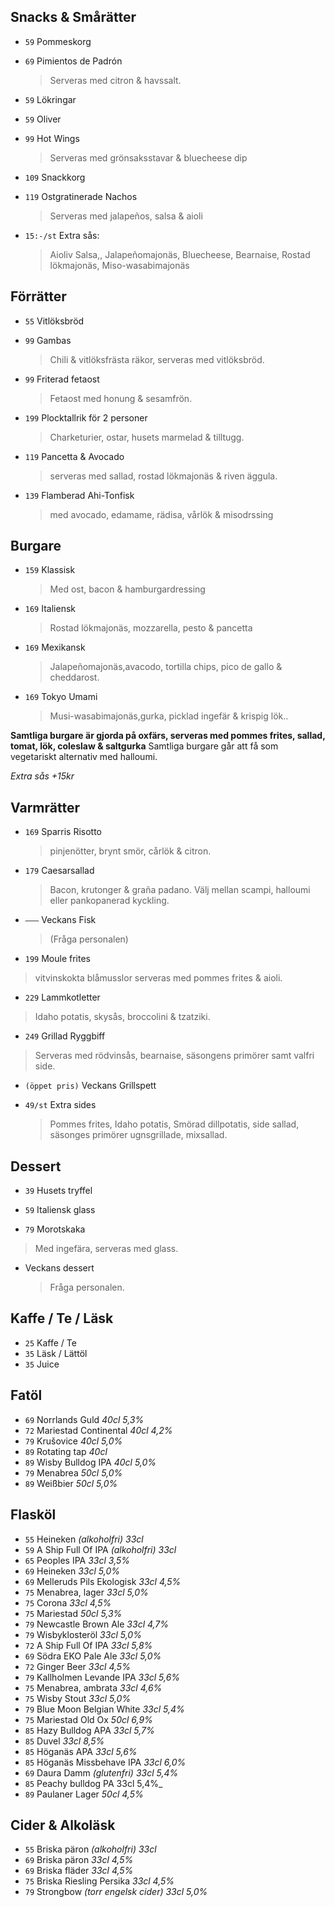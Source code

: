 

## Snacks & Smårätter

* `59` Pommeskorg

* `69` Pimientos de Padrón 
  > Serveras med citron & havssalt.
  
* `59` Lökringar

* `59` Oliver

* `99` Hot Wings
  > Serveras med grönsaksstavar & bluecheese dip

* `109` Snackkorg

* `119` Ostgratinerade Nachos
  > Serveras med jalapeños, salsa & aioli

* `15:-/st` Extra sås:
  > Aioliv Salsa,, Jalapeñomajonäs, Bluecheese, Bearnaise, Rostad lökmajonäs, Miso-wasabimajonäs


## Förrätter

* `55` Vitlöksbröd
  > 

* `99` Gambas
  > Chili & vitlöksfrästa räkor, serveras med vitlöksbröd.

* `99` Friterad fetaost
  > Fetaost med honung & sesamfrön.

* `199` Plocktallrik för 2 personer
  > Charketurier, ostar, husets marmelad & tilltugg.

* `119` Pancetta & Avocado 
  > serveras med sallad, rostad lökmajonäs & riven äggula. 

* `139` Flamberad Ahi-Tonfisk
  > med avocado, edamame, rädisa, vårlök & misodrssing


## Burgare

* `159` Klassisk
  > Med ost, bacon & hamburgardressing

* `169` Italiensk
  > Rostad lökmajonäs, mozzarella, pesto & pancetta

* `169` Mexikansk
  > Jalapeñomajonäs,avacodo, tortilla chips, pico de gallo & cheddarost.

* `169` Tokyo Umami
  >  Musi-wasabimajonäs,gurka, picklad ingefär & krispig lök.. 

**Samtliga burgare är gjorda på oxfärs, serveras med pommes frites, sallad, tomat, lök, coleslaw & saltgurka**
Samtliga burgare går att få som vegetariskt alternativ med halloumi.

*Extra sås +15kr*



## Varmrätter

* `169` Sparris Risotto
  > pinjenötter, brynt smör, cårlök & citron.

* `179` Caesarsallad
  > Bacon, krutonger & graña padano. Välj mellan scampi, halloumi eller pankopanerad kyckling.

* `–––` Veckans Fisk
  > (Fråga personalen)

 * `199` Moule frites
  > vitvinskokta blåmusslor serveras med pommes frites & aioli.

 * `229` Lammkotletter 
  > Idaho potatis, skysås, broccolini & tzatziki. 
  
  * `249` Grillad Ryggbiff
  > Serveras med rödvinsås, bearnaise, säsongens primörer samt valfri side.
  
 * `(öppet pris)` Veckans Grillspett
  > 
  

* `49/st` Extra sides
  > Pommes frites, Idaho potatis, Smörad dillpotatis, side sallad, säsonges primörer ugnsgrillade, mixsallad.
  

## Dessert

* `39` Husets tryffel

* `59` Italiensk glass
  
* `79` Morotskaka
 > Med ingefära, serveras med glass.

* Veckans dessert
  > Fråga personalen.


## Kaffe / Te / Läsk

* `25` Kaffe / Te
* `35` Läsk / Lättöl
* `35` Juice


## Fatöl

* `69` Norrlands Guld _40cl 5,3%_
* `72` Mariestad Continental _40cl 4,2%_
* `79` Krušovice _40cl 5,0%_
* `89` Rotating tap _40cl_
* `89` Wisby Bulldog IPA _40cl 5,0%_
* `79` Menabrea _50cl 5,0%_
* `89`  Weißbier _50cl 5,0%_


## Flasköl

* `55` Heineken _(alkoholfri) 33cl_
* `59` A Ship Full Of IPA _(alkoholfri) 33cl_
* `65` Peoples IPA _33cl 3,5%_
* `69` Heineken _33cl 5,0%_
* `69` Melleruds Pils Ekologisk _33cl 4,5%_
* `75` Menabrea, lager _33cl 5,0%_
* `75` Corona _33cl 4,5%_
* `75` Mariestad _50cl 5,3%_
* `79` Newcastle Brown Ale _33cl 4,7%_
* `79` Wisbyklosteröl _33cl 5,0%_
* `72` A Ship Full Of IPA _33cl 5,8%_
* `69` Södra EKO Pale Ale _33cl 5,0%_
* `72` Ginger Beer _33cl 4,5%_
* `79` Kallholmen Levande IPA _33cl 5,6%_
* `75` Menabrea, ambrata _33cl 4,6%_
* `75` Wisby Stout _33cl 5,0%_
* `79` Blue Moon Belgian White _33cl 5,4%_
* `75` Mariestad Old Ox _50cl 6,9%_
* `85` Hazy Bulldog APA _33cl 5,7%_
* `85` Duvel _33cl 8,5%_
* `85` Höganäs APA _33cl 5,6%_
* `85` Höganäs Missbehave IPA _33cl 6,0%_
* `69` Daura Damm _(glutenfri) 33cl 5,4%_
* `85` Peachy bulldog PA 33cl 5,4%_
* `89` Paulaner Lager _50cl 4,5%_


## Cider & Alkoläsk

* `55` Briska päron _(alkoholfri) 33cl_
* `69` Briska päron _33cl 4,5%_
* `69` Briska fläder _33cl 4,5%_
* `75` Briska Riesling Persika _33cl 4,5%_
* `79` Strongbow _(torr engelsk cider) 33cl 5,0%_

